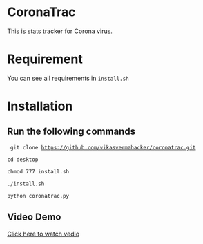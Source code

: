 # CoronaTrac

This is stats tracker for Corona virus.
# Requirement
You can see all requirements in <code>install.sh</code>
# Installation
## Run the following commands





<code> git clone https://github.com/vikasvermahacker/coronatrac.git</code>

<code>cd desktop</code>

<code>chmod 777 install.sh</code>

<code>./install.sh</code>

<code>python coronatrac.py</code>

## Video Demo
[Click here to watch vedio](https://asciinema.org/a/IaeuFwSqwQUyGDzexE8wED7oS)











